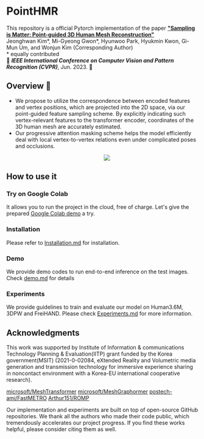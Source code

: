 # PointHMR

This repository is a official Pytorch implementation of the paper [**"Sampling is Matter: Point-guided 3D Human Mesh Reconstruction"**](https://) <br>
Jeonghwan Kim*, Mi-Gyeong Gwon*, Hyunwoo Park, Hyukmin Kwon, Gi-Mun Um, and Wonjun Kim (Corresponding Author) <br>
\* equally contributed <br>
:maple_leaf: ***IEEE International Conference on Computer Vision and Pattern Recognition (CVPR)***, Jun. 2023. :maple_leaf:

## Overview :eyes:
- We propose to utilize the correspondence between encoded features and vertex positions, which are projected into the 2D space, via our point-guided feature sampling scheme. By explicitly indicating such vertex-relevant features to the transformer encoder, coordinates of the 3D human mesh are accurately estimated.
- Our progressive attention masking scheme helps the model efficiently deal with local vertex-to-vertex relations even under complicated poses and occlusions.
    <p align="center"><img src='https://github.com/DCVL-3D/PointHMR_release/blob/main/documents/fig1.png'></p>


## How to use it

### Try on Google Colab
It allows you to run the project in the cloud, free of charge. 
Let's give the prepared [Google Colab demo](https://colab.research.google.com/) a try.

### Installation

Please refer to [Installation.md](documents/installation.md) for installation.

### Demo

We provide demo codes to run end-to-end inference on the test images.
Check [demo.md](docs/demo.md) for details

### Experiments
We provide guidelines to train and evaluate our model on Human3.6M, 3DPW and FreiHAND.
Please check [Experiments.md](documents/Experiments.md) for more information.

## Acknowledgments
This work was supported by Institute of Information \& communications Technology Planning \& Evaluation(IITP) grant funded by the Korea government(MSIT) (2021-0-02084, eXtended Reality and Volumetric media generation and transmission technology for immersive experience sharing in noncontact environment with a Korea-EU international cooperative research).

[microsoft/MeshTransformer](https://github.com/microsoft/MeshTransformer) 
[microsoft/MeshGraphormer](https://github.com/microsoft/MeshGraphormer) 
[postech-ami/FastMETRO](https://github.com/postech-ami/FastMETRO) 
[Arthur151/ROMP](https://github.com/Arthur151/ROMP) 

Our implementation and experiments are built on top of open-source GitHub repositories. We thank all the authors who made their code public, which tremendously accelerates our project progress. If you find these works helpful, please consider citing them as well.
<!--
## License
 -->
